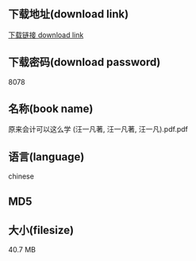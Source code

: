 ## 下载地址(download link)
[下载链接 download link](https://tutu365.netlify.app/?s=%E5%8E%9F%E6%9D%A5%E4%BC%9A%E8%AE%A1%E5%8F%AF%E4%BB%A5%E8%BF%99%E4%B9%88%E5%AD%A6+%28%E6%B1%AA%E4%B8%80%E5%87%A1%E8%91%97%2C+%E6%B1%AA%E4%B8%80%E5%87%A1%E8%91%97%2C+%E6%B1%AA%E4%B8%80%E5%87%A1%29.pdf)

## 下载密码(download password)
8078

## 名称(book name)
原来会计可以这么学 (汪一凡著, 汪一凡著, 汪一凡).pdf.pdf

## 语言(language)
chinese

## MD5


## 大小(filesize)
40.7 MB
